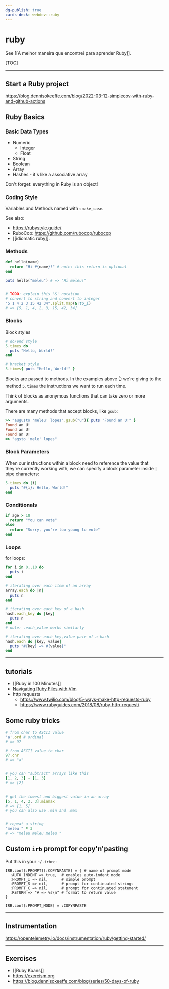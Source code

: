 ```yaml
---
dg-publish: true
cards-deck: webdev::ruby
---
```

# ruby

See [[A melhor maneira que encontrei para aprender Ruby]].

[TOC]

---


## Start a Ruby project

<https://blog.dennisokeeffe.com/blog/2022-03-12-simplecov-with-ruby-and-github-actions>




## Ruby Basics

### Basic Data Types

- Numeric
    - Integer
    - Float
- String
- Boolean
- Array
- Hashes - it's like a associative array

Don't forget: everything in Ruby is an object!


### Coding Style

Variables and Methods named with `snake_case`.

See also:

- <https://rubystyle.guide/>
- RuboCop: <https://github.com/rubocop/rubocop>
-  [[idiomatic ruby]].


### Methods

```ruby
def hello(name)
  return "Hi #{name}!" # note: this return is optional
end

puts hello("meleu") # => "Hi meleu!"


# TODO: explain this '&' notation
# convert to string and convert to integer
"5 1 4 2 3 15 42 34".split.map(&:to_i)
# => [5, 1, 4, 2, 3, 15, 42, 34]
```


### Blocks

Block styles
```ruby
# do/end style
5.times do
  puts "Hello, World!"
end

# bracket style
5.times{ puts "Hello, World!" }
```

Blocks are passed to methods. In the examples above 👆 we're giving to the method `5.times` the instructions we want to run each time.

Think of blocks as anonymous functions that can take zero or more arguments.

There are many methods that accept blocks, like `gsub`:
```ruby
>> "augusto 'meleu' lopes".gsub("u"){ puts "Found an U!" }
Found an U!
Found an U!
Found an U!
=> "agsto 'mele' lopes"
```

### Block Parameters

When our instructions within a block need to reference the value that they're currently working with, we can specify a block parameter inside `|` pipe characters:

```ruby
5.times do |i|
  puts "#{i}: Hello, World!"
end
```
### Conditionals

```ruby
if age > 18
  return "You can vote"
else
  return "Sorry, you're too young to vote"
end
```


### Loops

for loops:
```ruby
for i in 0..10 do
  puts i
end

# iterating over each item of an array
array.each do |n|
  puts n
end

# iterating over each key of a hash
hash.each_key do |key|
  puts n
end
# note: .each_value works similarly

# iterating over each key,value pair of a hash
hash.each do |key, value|
  puts "#{key} => #{value}"
end
```


---

## tutorials

- [[Ruby in 100 Minutes]]
- [Navigating Ruby Files with Vim](https://thoughtbot.com/upcase/navigating-ruby-files-with-vim)
- http requests
    - https://www.twilio.com/blog/5-ways-make-http-requests-ruby
    - https://www.rubyguides.com/2018/08/ruby-http-request/


## Some ruby tricks

```ruby
# from char to ASCII value
'a'.ord # ordinal
# => 97

# from ASCII value to char
97.chr
# => "a"


# you can "subtract" arrays like this
[1, 2, 3] - [1, 3]
# => [2]


# get the lowest and biggest value in an array
[5, 1, 4, 2, 3].minmax
# => [1, 5]
# you can also use .min and .max


# repeat a string
"meleu " * 3
# => "meleu meleu meleu "
```


## Custom `irb` prompt for copy'n'pasting

Put this in your `~/.irbrc`:
```
IRB.conf[:PROMPT][:COPYNPASTE] = { # name of prompt mode
  :AUTO_INDENT => true,  # enables auto-indent mode
  :PROMPT_I => nil,      # simple prompt
  :PROMPT_S => nil,      # prompt for continuated strings
  :PROMPT_C => nil,      # prompt for continuated statement
  :RETURN => "# => %s\n" # format to return value
}

IRB.conf[:PROMPT_MODE] = :COPYNPASTE
```

---

## Instrumentation

<https://opentelemetry.io/docs/instrumentation/ruby/getting-started/>


---

## Exercises

- [[Ruby Koans]]
- <https://exercism.org>
- <https://blog.dennisokeeffe.com/blog/series/50-days-of-ruby>
